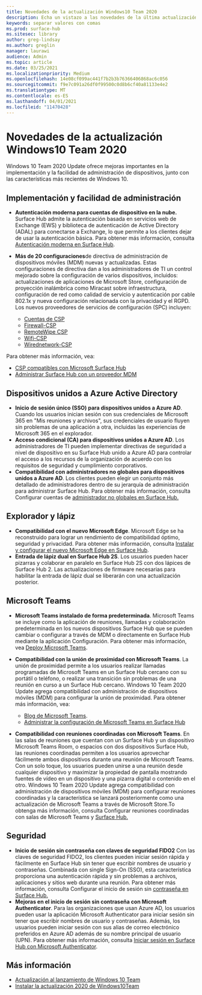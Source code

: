 ```yaml
---
title: Novedades de la actualización Windows10 Team 2020
description: Echa un vistazo a las novedades de la última actualización del sistema operativo Surface Hub, Windows 10 Team 2020 Update.
keywords: separar valores con comas
ms.prod: surface-hub
ms.sitesec: library
author: greg-lindsay
ms.author: greglin
manager: laurawi
audience: Admin
ms.topic: article
ms.date: 03/25/2021
ms.localizationpriority: Medium
ms.openlocfilehash: 14e08cf099ac441f7b2b3b76366406868ac6c056
ms.sourcegitcommit: f9e7c091a26df0f99500c0d8b6cf40a81133e4e2
ms.translationtype: MT
ms.contentlocale: es-ES
ms.lasthandoff: 04/01/2021
ms.locfileid: "11470428"
---
```

# <a name="whats-new-in-windows-10-team-2020-update"></a>Novedades de la actualización Windows10 Team 2020

Windows 10 Team 2020 Update ofrece mejoras importantes en la implementación y la facilidad de administración de dispositivos, junto con las características más recientes de Windows 10.

##  <a name="deployment-and-manageability"></a>Implementación y facilidad de administración

- **Autenticación moderna para cuentas de dispositivo en la nube.** Surface Hub admite la autenticación basada en servicios web de Exchange (EWS) y biblioteca de autenticación de Active Directory (ADAL) para conectarse a Exchange, lo que permite a los clientes dejar de usar la autenticación básica. Para obtener más información, consulta [Autenticación moderna en Surface Hub](https://docs.microsoft.com/surface-hub/surface-hub-modern-auth).
- **Más de 20 configuraciones**de directiva de administración de dispositivos móviles (MDM) nuevas y actualizadas.  Estas configuraciones de directiva dan a los administradores de TI un control mejorado sobre la configuración de varios dispositivos, incluidos: actualizaciones de aplicaciones de Microsoft Store, configuración de proyección inalámbrica como Miracast sobre infraestructura, configuración de red como calidad de servicio y autenticación por cable 802.1x y nueva configuración relacionada con la privacidad y el RGPD. Los nuevos proveedores de servicios de configuración (SPC) incluyen: 

  - [Cuentas de CSP](https://docs.microsoft.com/windows/client-management/mdm/accounts-csp) 
  - [Firewall-CSP](https://docs.microsoft.com/windows/client-management/mdm/firewall-csp) 
  - [RemoteWipe CSP](https://docs.microsoft.com/windows/client-management/mdm/remotewipe-csp) 
  - [Wifi-CSP](https://docs.microsoft.com/windows/client-management/mdm/wifi-csp) 
  - [Wirednetwork-CSP](https://docs.microsoft.com/windows/client-management/mdm/wirednetwork-csp) 

Para obtener más información, vea: 
- [CSP compatibles con Microsoft Surface Hub](https://docs.microsoft.com/windows/client-management/mdm/configuration-service-provider-reference#surfacehubcspsupport)
- [Administrar Surface Hub con un proveedor MDM](manage-settings-with-mdm-for-surface-hub.md)


##  <a name="azure-active-directory-joined-devices"></a>Dispositivos unidos a Azure Active Directory

- **Inicio de sesión único (SSO) para dispositivos unidos a Azure AD**. Cuando los usuarios inician sesión con sus credenciales de Microsoft 365 en "Mis reuniones y archivos", sus credenciales de usuario fluyen sin problemas de una aplicación a otra, incluidas las experiencias de Microsoft 365 en el explorador.
- **Acceso condicional (CA) para dispositivos unidos a Azure AD**.       Los administradores de TI pueden implementar directivas de seguridad a nivel de dispositivo en su Surface Hub unido a Azure AD para controlar el acceso a los recursos de la organización de acuerdo con los requisitos de seguridad y cumplimiento corporativos.
- **Compatibilidad con administradores no globales para dispositivos unidos a Azure AD**. Los clientes pueden elegir un conjunto más detallado de administradores dentro de su jerarquía de administración para administrar Surface Hub. Para obtener más información, consulta Configurar cuentas de [administrador no globales en Surface Hub.](surface-hub-2s-nonglobal-admin.md)


## <a name="browser-and-pen"></a>Explorador y lápiz

- **Compatibilidad con el nuevo Microsoft Edge**. Microsoft Edge se ha reconstruido para lograr un rendimiento de compatibilidad óptimo, seguridad y privacidad. Para obtener más información, consulta [Instalar y configurar el nuevo Microsoft Edge en Surface Hub](https://docs.microsoft.com/surface-hub/surface-hub-install-chromium-edge).
- **Entrada de lápiz dual en Surface Hub 2S**.   Los usuarios pueden hacer pizarras y colaborar en paralelo en Surface Hub 2S con dos lápices de Surface Hub 2. Las actualizaciones de firmware necesarias para habilitar la entrada de lápiz dual se liberarán con una actualización posterior.

## <a name="microsoft-teams"></a>Microsoft Teams  

- **Microsoft Teams instalado de forma predeterminada**.        Microsoft Teams se incluye como la aplicación de reuniones, llamadas y colaboración predeterminada en los nuevos dispositivos Surface Hub que se pueden cambiar o configurar a través de MDM o directamente en Surface Hub mediante la aplicación Configuración. Para obtener más información, vea [Deploy Microsoft Teams](https://docs.microsoft.com/MicrosoftTeams/teams-surface-hub).
- **Compatibilidad con la unión de proximidad con Microsoft Teams**.  La unión de proximidad permite a los usuarios realizar llamadas programadas de Microsoft Teams en un Surface Hub cercano con su portátil o teléfono, o realizar una transición sin problemas de una reunión en curso a un Surface Hub cercano. Windows 10 Team 2020 Update agrega compatibilidad con administración de dispositivos móviles (MDM) para configurar la unión de proximidad. Para obtener más información, vea: 

  - [Blog de Microsoft Teams](https://techcommunity.microsoft.com/t5/microsoft-teams-blog/microsoft-teams-devices-for-shared-spaces-july-and-august-update/ba-p/1604833). 
  - [Administrar la configuración de Microsoft Teams en Surface Hub](https://docs.microsoft.com/microsoftteams/rooms/surface-hub-manage-config)

- **Compatibilidad con reuniones coordinadas con Microsoft Teams**. En las salas de reuniones que cuentan con un Surface Hub y un dispositivo Microsoft Teams Room, o espacios con dos dispositivos Surface Hub, las reuniones coordinadas permiten a los usuarios aprovechar fácilmente ambos dispositivos durante una reunión de Microsoft Teams. Con un solo toque, los usuarios pueden unirse a una reunión desde cualquier dispositivo y maximizar la propiedad de pantalla mostrando fuentes de vídeo en un dispositivo y una pizarra digital o contenido en el otro. Windows 10 Team 2020 Update agrega compatibilidad con administración de dispositivos móviles (MDM) para configurar reuniones coordinadas y la característica se lanzará posteriormente como una actualización de Microsoft Teams a través de Microsoft Store.To obtenga más información, consulta Configurar reuniones coordinadas con salas de Microsoft Teams y [Surface Hub.](https://docs.microsoft.com/microsoftteams/rooms/coordinated-meetings)

## <a name="security"></a>Seguridad

- **Inicio de sesión sin contraseña con claves de seguridad FIDO2**     Con las claves de seguridad FIDO2, los clientes pueden iniciar sesión rápida y fácilmente en Surface Hub sin tener que escribir nombres de usuario y contraseñas. Combinada con single Sign-On (SSO), esta característica proporciona una autenticación rápida y sin problemas a archivos, aplicaciones y sitios web durante una reunión. Para obtener más información, consulta Configurar el inicio de sesión sin [contraseña en Surface Hub.](https://docs.microsoft.com/surface-hub/surface-hub-2s-phone-authenticate)
- **Mejoras en el inicio de sesión sin contraseña con Microsoft Authenticator**.  Para las organizaciones que usan Azure AD, los usuarios pueden usar la aplicación Microsoft Authenticator para iniciar sesión sin tener que escribir nombres de usuario y contraseñas. Además, los usuarios pueden iniciar sesión con sus alias de correo electrónico preferidos en Azure AD además de su nombre principal de usuario (UPN). Para obtener más información, consulta [Iniciar sesión en Surface Hub con Microsoft Authenticator](https://docs.microsoft.com/surface-hub/surface-hub-authenticator-app).


## <a name="learn-more"></a>Más información

- [Actualización al lanzamiento de Windows 10 Team](https://techcommunity.microsoft.com/t5/surface-it-pro-blog/update-to-the-windows-10-team-rollout/ba-p/1669655)
- [Instalar la actualización 2020 de Windows10Team](surface-hub-2020-update.md)  
 